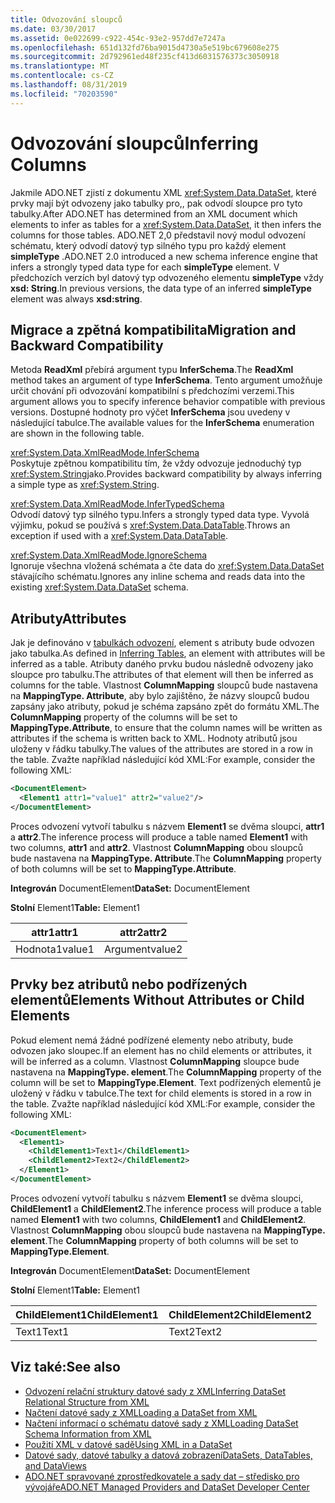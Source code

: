 ```yaml
---
title: Odvozování sloupců
ms.date: 03/30/2017
ms.assetid: 0e022699-c922-454c-93e2-957dd7e7247a
ms.openlocfilehash: 651d132fd76ba9015d4730a5e519bc679608e275
ms.sourcegitcommit: 2d792961ed48f235cf413d6031576373c3050918
ms.translationtype: MT
ms.contentlocale: cs-CZ
ms.lasthandoff: 08/31/2019
ms.locfileid: "70203590"
---
```

# <a name="inferring-columns"></a><span data-ttu-id="4171f-102">Odvozování sloupců</span><span class="sxs-lookup"><span data-stu-id="4171f-102">Inferring Columns</span></span>
<span data-ttu-id="4171f-103">Jakmile ADO.NET zjistí z dokumentu XML <xref:System.Data.DataSet>, které prvky mají být odvozeny jako tabulky pro,, pak odvodí sloupce pro tyto tabulky.</span><span class="sxs-lookup"><span data-stu-id="4171f-103">After ADO.NET has determined from an XML document which elements to infer as tables for a <xref:System.Data.DataSet>, it then infers the columns for those tables.</span></span> <span data-ttu-id="4171f-104">ADO.NET 2,0 představil nový modul odvození schématu, který odvodí datový typ silného typu pro každý element **simpleType** .</span><span class="sxs-lookup"><span data-stu-id="4171f-104">ADO.NET 2.0 introduced a new schema inference engine that infers a strongly typed data type for each **simpleType** element.</span></span> <span data-ttu-id="4171f-105">V předchozích verzích byl datový typ odvozeného elementu **simpleType** vždy **xsd: String**.</span><span class="sxs-lookup"><span data-stu-id="4171f-105">In previous versions, the data type of an inferred **simpleType** element was always **xsd:string**.</span></span>  
  
## <a name="migration-and-backward-compatibility"></a><span data-ttu-id="4171f-106">Migrace a zpětná kompatibilita</span><span class="sxs-lookup"><span data-stu-id="4171f-106">Migration and Backward Compatibility</span></span>  
 <span data-ttu-id="4171f-107">Metoda **ReadXml** přebírá argument typu **InferSchema**.</span><span class="sxs-lookup"><span data-stu-id="4171f-107">The **ReadXml** method takes an argument of type **InferSchema**.</span></span> <span data-ttu-id="4171f-108">Tento argument umožňuje určit chování při odvozování kompatibilní s předchozími verzemi.</span><span class="sxs-lookup"><span data-stu-id="4171f-108">This argument allows you to specify inference behavior compatible with previous versions.</span></span> <span data-ttu-id="4171f-109">Dostupné hodnoty pro výčet **InferSchema** jsou uvedeny v následující tabulce.</span><span class="sxs-lookup"><span data-stu-id="4171f-109">The available values for the **InferSchema** enumeration are shown in the following table.</span></span>  
  
 <xref:System.Data.XmlReadMode.InferSchema>  
 <span data-ttu-id="4171f-110">Poskytuje zpětnou kompatibilitu tím, že vždy odvozuje jednoduchý typ <xref:System.String>jako.</span><span class="sxs-lookup"><span data-stu-id="4171f-110">Provides backward compatibility by always inferring a simple type as <xref:System.String>.</span></span>  
  
 <xref:System.Data.XmlReadMode.InferTypedSchema>  
 <span data-ttu-id="4171f-111">Odvodí datový typ silného typu.</span><span class="sxs-lookup"><span data-stu-id="4171f-111">Infers a strongly typed data type.</span></span> <span data-ttu-id="4171f-112">Vyvolá výjimku, pokud se používá s <xref:System.Data.DataTable>.</span><span class="sxs-lookup"><span data-stu-id="4171f-112">Throws an exception if used with a <xref:System.Data.DataTable>.</span></span>  
  
 <xref:System.Data.XmlReadMode.IgnoreSchema>  
 <span data-ttu-id="4171f-113">Ignoruje všechna vložená schémata a čte data do <xref:System.Data.DataSet> stávajícího schématu.</span><span class="sxs-lookup"><span data-stu-id="4171f-113">Ignores any inline schema and reads data into the existing <xref:System.Data.DataSet> schema.</span></span>  
  
## <a name="attributes"></a><span data-ttu-id="4171f-114">Atributy</span><span class="sxs-lookup"><span data-stu-id="4171f-114">Attributes</span></span>  
 <span data-ttu-id="4171f-115">Jak je definováno v [tabulkách odvození](inferring-tables.md), element s atributy bude odvozen jako tabulka.</span><span class="sxs-lookup"><span data-stu-id="4171f-115">As defined in [Inferring Tables](inferring-tables.md), an element with attributes will be inferred as a table.</span></span> <span data-ttu-id="4171f-116">Atributy daného prvku budou následně odvozeny jako sloupce pro tabulku.</span><span class="sxs-lookup"><span data-stu-id="4171f-116">The attributes of that element will then be inferred as columns for the table.</span></span> <span data-ttu-id="4171f-117">Vlastnost **ColumnMapping** sloupců bude nastavena na **MappingType. Attribute**, aby bylo zajištěno, že názvy sloupců budou zapsány jako atributy, pokud je schéma zapsáno zpět do formátu XML.</span><span class="sxs-lookup"><span data-stu-id="4171f-117">The **ColumnMapping** property of the columns will be set to **MappingType.Attribute**, to ensure that the column names will be written as attributes if the schema is written back to XML.</span></span> <span data-ttu-id="4171f-118">Hodnoty atributů jsou uloženy v řádku tabulky.</span><span class="sxs-lookup"><span data-stu-id="4171f-118">The values of the attributes are stored in a row in the table.</span></span> <span data-ttu-id="4171f-119">Zvažte například následující kód XML:</span><span class="sxs-lookup"><span data-stu-id="4171f-119">For example, consider the following XML:</span></span>  
  
```xml  
<DocumentElement>  
  <Element1 attr1="value1" attr2="value2"/>  
</DocumentElement>  
```  
  
 <span data-ttu-id="4171f-120">Proces odvození vytvoří tabulku s názvem **Element1** se dvěma sloupci, **attr1** a **attr2**.</span><span class="sxs-lookup"><span data-stu-id="4171f-120">The inference process will produce a table named **Element1** with two columns, **attr1** and **attr2**.</span></span> <span data-ttu-id="4171f-121">Vlastnost **ColumnMapping** obou sloupců bude nastavena na **MappingType. Attribute**.</span><span class="sxs-lookup"><span data-stu-id="4171f-121">The **ColumnMapping** property of both columns will be set to **MappingType.Attribute**.</span></span>  
  
 <span data-ttu-id="4171f-122">**Integrován** DocumentElement</span><span class="sxs-lookup"><span data-stu-id="4171f-122">**DataSet:** DocumentElement</span></span>  
  
 <span data-ttu-id="4171f-123">**Stolní** Element1</span><span class="sxs-lookup"><span data-stu-id="4171f-123">**Table:** Element1</span></span>  
  
|<span data-ttu-id="4171f-124">attr1</span><span class="sxs-lookup"><span data-stu-id="4171f-124">attr1</span></span>|<span data-ttu-id="4171f-125">attr2</span><span class="sxs-lookup"><span data-stu-id="4171f-125">attr2</span></span>|  
|-----------|-----------|  
|<span data-ttu-id="4171f-126">Hodnota1</span><span class="sxs-lookup"><span data-stu-id="4171f-126">value1</span></span>|<span data-ttu-id="4171f-127">Argument</span><span class="sxs-lookup"><span data-stu-id="4171f-127">value2</span></span>|  
  
## <a name="elements-without-attributes-or-child-elements"></a><span data-ttu-id="4171f-128">Prvky bez atributů nebo podřízených elementů</span><span class="sxs-lookup"><span data-stu-id="4171f-128">Elements Without Attributes or Child Elements</span></span>  
 <span data-ttu-id="4171f-129">Pokud element nemá žádné podřízené elementy nebo atributy, bude odvozen jako sloupec.</span><span class="sxs-lookup"><span data-stu-id="4171f-129">If an element has no child elements or attributes, it will be inferred as a column.</span></span> <span data-ttu-id="4171f-130">Vlastnost **ColumnMapping** sloupce bude nastavena na **MappingType. element**.</span><span class="sxs-lookup"><span data-stu-id="4171f-130">The **ColumnMapping** property of the column will be set to **MappingType.Element**.</span></span> <span data-ttu-id="4171f-131">Text podřízených elementů je uložený v řádku v tabulce.</span><span class="sxs-lookup"><span data-stu-id="4171f-131">The text for child elements is stored in a row in the table.</span></span> <span data-ttu-id="4171f-132">Zvažte například následující kód XML:</span><span class="sxs-lookup"><span data-stu-id="4171f-132">For example, consider the following XML:</span></span>  
  
```xml  
<DocumentElement>  
  <Element1>  
    <ChildElement1>Text1</ChildElement1>  
    <ChildElement2>Text2</ChildElement2>  
  </Element1>  
</DocumentElement>  
```  
  
 <span data-ttu-id="4171f-133">Proces odvození vytvoří tabulku s názvem **Element1** se dvěma sloupci, **ChildElement1** a **ChildElement2**.</span><span class="sxs-lookup"><span data-stu-id="4171f-133">The inference process will produce a table named **Element1** with two columns, **ChildElement1** and **ChildElement2**.</span></span> <span data-ttu-id="4171f-134">Vlastnost **ColumnMapping** obou sloupců bude nastavena na **MappingType. element**.</span><span class="sxs-lookup"><span data-stu-id="4171f-134">The **ColumnMapping** property of both columns will be set to **MappingType.Element**.</span></span>  
  
 <span data-ttu-id="4171f-135">**Integrován** DocumentElement</span><span class="sxs-lookup"><span data-stu-id="4171f-135">**DataSet:** DocumentElement</span></span>  
  
 <span data-ttu-id="4171f-136">**Stolní** Element1</span><span class="sxs-lookup"><span data-stu-id="4171f-136">**Table:** Element1</span></span>  
  
|<span data-ttu-id="4171f-137">ChildElement1</span><span class="sxs-lookup"><span data-stu-id="4171f-137">ChildElement1</span></span>|<span data-ttu-id="4171f-138">ChildElement2</span><span class="sxs-lookup"><span data-stu-id="4171f-138">ChildElement2</span></span>|  
|-------------------|-------------------|  
|<span data-ttu-id="4171f-139">Text1</span><span class="sxs-lookup"><span data-stu-id="4171f-139">Text1</span></span>|<span data-ttu-id="4171f-140">Text2</span><span class="sxs-lookup"><span data-stu-id="4171f-140">Text2</span></span>|  
  
## <a name="see-also"></a><span data-ttu-id="4171f-141">Viz také:</span><span class="sxs-lookup"><span data-stu-id="4171f-141">See also</span></span>

- [<span data-ttu-id="4171f-142">Odvození relační struktury datové sady z XML</span><span class="sxs-lookup"><span data-stu-id="4171f-142">Inferring DataSet Relational Structure from XML</span></span>](inferring-dataset-relational-structure-from-xml.md)
- [<span data-ttu-id="4171f-143">Načtení datové sady z XML</span><span class="sxs-lookup"><span data-stu-id="4171f-143">Loading a DataSet from XML</span></span>](loading-a-dataset-from-xml.md)
- [<span data-ttu-id="4171f-144">Načtení informací o schématu datové sady z XML</span><span class="sxs-lookup"><span data-stu-id="4171f-144">Loading DataSet Schema Information from XML</span></span>](loading-dataset-schema-information-from-xml.md)
- [<span data-ttu-id="4171f-145">Použití XML v datové sadě</span><span class="sxs-lookup"><span data-stu-id="4171f-145">Using XML in a DataSet</span></span>](using-xml-in-a-dataset.md)
- [<span data-ttu-id="4171f-146">Datové sady, datové tabulky a datová zobrazení</span><span class="sxs-lookup"><span data-stu-id="4171f-146">DataSets, DataTables, and DataViews</span></span>](index.md)
- [<span data-ttu-id="4171f-147">ADO.NET spravované zprostředkovatele a sady dat – středisko pro vývojáře</span><span class="sxs-lookup"><span data-stu-id="4171f-147">ADO.NET Managed Providers and DataSet Developer Center</span></span>](https://go.microsoft.com/fwlink/?LinkId=217917)
